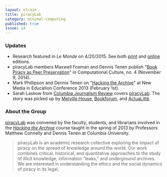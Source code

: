 ```yaml
---
layout: strain
title: piracyLab
category: minimal-computing
published: true
issue: 14
---
```


### Updates

- Research featured in *Le Monde* on 4/20/2015.
  See both
[print](https://raw.githubusercontent.com/xpmethod/xpmethod.github.io/master/public/lemonde1.png) and
[online](http://www.lemonde.fr/sciences/article/2015/04/20/les-bibliotheques-clandestines-de-l-edition-scientifique_4619506_1650684.html)
editions.
- piracyLab members Maxwell Foxman and Dennis Tenen publish "[Book Piracy as
  Peer
Preservation](http://computationalculture.net/article/book-piracy-as-peer-preservation.)"
in Computational Culture, no. 4 (November 9, 2014).
- Mark Phillipson and Dennis Tenen on "[Hacking the
  Archive](http://ccnmtl.columbia.edu/nme2013/sessions.html)" at New Media in
Education Conference 2013 (February 1st).
- Sarah Laskow from [Columbia Journalism
  Review](http://www.cjr.org/cloud_control/piracylab.php) covers
[piracyLab](http://xpmethod.plaintext.in/minimal-computing/piracyLab.html). The
story was picked up by [Melville
House](http://www.mhpbooks.com/piracy-lab-study-investigates-e-book-piracy/),
[Bookforum](http://blogs.bookforum.com/paper/2013/10/08/oct-8-2013/), and
[ActuaLitté](https://www.actualitte.com/international/piracy-lab-fournit-son-eclairage-sur-le-piratage-de-contenus-universitaires-45495.htm).

### About the Group

[piracyLab](http://piracylab.org/) was convened by the faculty, students, and
librarians involved in the [*Hacking the
Archive*](https://docs.google.com/document/d/1c_Gts-FzjsdnOLcIMugq4B61uMGjiFOEzJ7ecEENSbo/edit?usp=sharing)
course taught in the spring of 2013 by Professors Matthew Connelly and Dennis
Tenen at Columbia University.

> piracyLab is an academic research collective exploring the impact of piracy
on the spread of knowledge around the world. Our work combines critical,
historical, and quantitative approaches to the study of illicit knowledge,
information “leaks,” and underground archives. We are interested in
understanding the ethics and the social dynamics of piracy in its legal,
